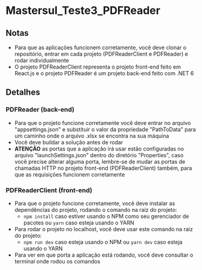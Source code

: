 # Mastersul_Teste3_PDFReader

## Notas
- Para que as aplicações funcionem corretamente, você deve clonar o repositório, entrar em cada projeto (PDFReaderClient e PDFReader) e rodar individualmente
- O projeto PDFReaderClient representa o projeto front-end feito em React.js e o projeto PDFReader é um projeto back-end feito com .NET 6

## Detalhes
### PDFReader (back-end)
- Para que o projeto funcione corretamente você deve entrar no arquivo "appsettings.json" e substituir o valor da propriedade "PathToData" para um caminho onde o arquivo .xlsx se encontra na sua máquina
- Você deve buildar a solução antes de rodar
- **ATENÇÂO** as portas que a aplicação irá usar estão configuradas no arquivo "launchSettings.json" dentro do diretório "Properties", caso você precise alterar alguma porta, lembre-se de mudar as portas de chamadas HTTP no projeto front-end (PDFReaderClient) também, para que as requisições funcionem corretamente

### PDFReaderClient (front-end)
- Para que o projeto funcione corretamente, você deve instalar as dependências do projeto, rodando o comando na raiz do projeto:
  - `npm install` caso estiver usando o NPM como seu gerenciador de pacotes ou `yarn` caso esteja usando o YARN
- Para rodar o projeto no localhost, você deve usar este comando na raiz do projeto:
  - `npm run dev` caso esteja usando o NPM ou `yarn dev` caso esteja usando o YARN
- Para ver em que porta a aplicação está rodando, você deve consultar o terminal onde rodou os comandos
